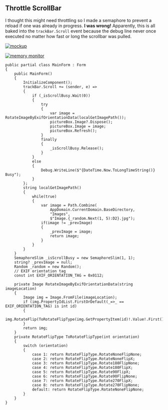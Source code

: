 ## Throttle ScrollBar

I thought this might need throttling so I made a semaphore to prevent a reload if one was already in progress. **I was wrong!** Apparently, this is all baked into the `trackBar.Scroll` event because the debug line never once executed no matter how fast or long the scrollbar was pulled.

[![mockup][1]][1]

[![memory monitor][2]][2]
```
public partial class MainForm : Form
{
    public MainForm()
    {
        InitializeComponent();
        trackBar.Scroll += (sender, e) =>
        {
            if (_isScrollBusy.Wait(0))
            {
                try
                {
                    var image = RotateImageByExifOrientationData(localGetImagePath());
                    pictureBox.Image?.Dispose();
                    pictureBox.Image = image;
                    pictureBox.Refresh();
                }
                finally
                {
                    _isScrollBusy.Release();
                }
            }
            else
            {
                Debug.WriteLine($"{DateTime.Now.ToLongTimeString()} Busy");
            }
        };
        string localGetImagePath()
        {
            while(true)
            {
                var image = Path.Combine(
                    AppDomain.CurrentDomain.BaseDirectory,
                    "Images",
                    $"Image.{_random.Next(1, 5):D2}.jpg");
                if(image != _prevImage)
                {
                    _prevImage = image;
                    return image;
                }
            }
        }
    }
    SemaphoreSlim _isScrollBusy = new SemaphoreSlim(1, 1);
    string? _prevImage = null;
    Random _random = new Random();
    // EXIF orientation tag
    const int EXIF_ORIENTATION_TAG = 0x0112;

    private Image RotateImageByExifOrientationData(string imageLocation)
    {
        Image img = Image.FromFile(imageLocation);
        if (img.PropertyIdList.FirstOrDefault(_=>_ == EXIF_ORIENTATION_TAG) is int id)
        {
            img.RotateFlip(ToRotateFlipType(img.GetPropertyItem(id)!.Value!.First()));
        }
        return img;
    }
    private RotateFlipType ToRotateFlipType(int orientation)
    {
        switch (orientation)
        {
            case 1: return RotateFlipType.RotateNoneFlipNone;
            case 2: return RotateFlipType.RotateNoneFlipX;
            case 3: return RotateFlipType.Rotate180FlipNone;
            case 4: return RotateFlipType.Rotate180FlipX;
            case 5: return RotateFlipType.Rotate90FlipX;
            case 6: return RotateFlipType.Rotate90FlipNone;
            case 7: return RotateFlipType.Rotate270FlipX;
            case 8: return RotateFlipType.Rotate270FlipNone;
            default: return RotateFlipType.RotateNoneFlipNone;
        }
    }
}
```


  [1]: https://i.stack.imgur.com/oQDhw.png
  [2]: https://i.stack.imgur.com/vKmuc.png